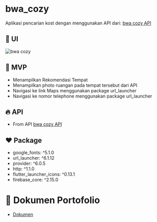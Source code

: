 # bwa_cozy

Aplikasi pencarian kost dengan menggunakan API dari: 
[bwa cozy API](https://bwa-cozy-api.vercel.app/recommended-spaces)

## :iphone: UI
![bwa cozy](https://github.com/RizkyFaisalRafi/bwa_cozy/assets/87520408/ce2cef34-fd19-4401-b8bf-3b43071a2416)

## :page_with_curl: MVP
- Menampilkan Rekomendasi Tempat
- Menampilkan photo ruangan pada tempat tersebut dari API
- Navigasi ke link Maps menggunakan package url_launcher
- Navigasi ke nomor telephone menggunakan package url_launcher

## :fire: API
- From API [bwa cozy API](https://bwa-cozy-api.vercel.app/recommended-spaces)

## :hearts: Package
- google_fonts: ^5.1.0
- url_launcher: ^6.1.12
- provider: ^6.0.5
- http: ^1.1.0
- flutter_launcher_icons: ^0.13.1
- firebase_core: ^2.15.0
  
# :file_folder: Dokumen Portofolio
- [Dokumen](https://drive.google.com/drive/folders/137a_6fMfMj-zILRe21wJ5VE8cfs3FW-6?usp=sharing)
